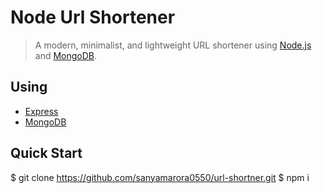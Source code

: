 # Node Url Shortener

> A modern, minimalist, and lightweight URL shortener using [Node.js](https://nodejs.org) and [MongoDB](https://www.mongodb.com/).

## Using

* [Express](http://expressjs.com/)
* [MongoDB](https://www.mongodb.com/)

## Quick Start

$ git clone https://github.com/sanyamarora0550/url-shortner.git
$ npm i